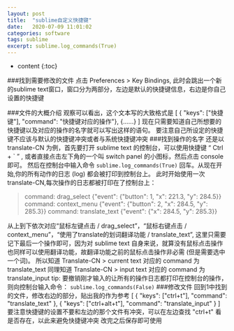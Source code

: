 ```yaml
---
layout: post
title:  "sublime自定义快捷键"
date:   2020-07-09 11:01:02
categories: software
tags: sublime
excerpt: sublime.log_commands(True)
---
```

* content
{:toc}

###找到需要修改的文件
点击 Preferences > Key Bindings, 此时会跳出一个新的sublime text窗口，窗口分为两部分，左边是默认的快捷键信息，右边是你自己设置的快捷键

###文件的大概介绍
观察可以看出，这个文本写的大致格式是
[
    {  "keys": ["快捷键"], "command": "快捷键对应的操作"},
    {......}
]
现在只需要知道自己所想要的快捷键以及对应的操作的名字就可以写出这样的语句。
要注意自己所设定的快捷键不应该与默认的快捷键冲突或者与系统快捷键冲突
###找到操作的名字
还是以 translate-CN 为例，首先要打开 sublime text 的控制台，可以使用快捷键 “ Ctrl + ` ” , 或者直接点击左下角的一个叫 switch panel 的小图标，然后点击 console 即可。
然后在控制台中输入命令
```sublime.log_commands(True)```
回车。从现在开始,你的所有动作的日志 (log) 都会被打印到控制台上。
此时开始使用一次translate-CN,每次操作的日志都被打印在了控制台上：
> command: drag_select {"event": {"button": 1, "x": 221.3, "y": 284.5}}
> command: context_menu {"event": {"button": 2, "x": 284.5, "y": 285.3}}
> command: translate_text {"event": {"x": 284.5, "y": 285.3}}

 从上到下依次对应“鼠标左键点击 / drag_select”，“鼠标右键点击 / context_menu”，“使用了translate的划词翻译功能 / translate_text”, 这里只需要记下最后一个操作即可，因为对 sublime text 自身来说，就算没有鼠标点击操作也同样可以使用翻译功能，故翻译功能之前的鼠标点击操作非必需 (但是需要选中一个词)。
所以知道 Translate-CN > current text 对应的 command 为 translate_text
同理知道 Translate-CN > input text 对应的 command 为 translate_input
tip: 要撤销刚才输入的让所有的操作日志都打印在控制台的操作，则向控制台输入命令：
```sublime.log_commands(False)```
###修改文件
 回到1中找到的文件，修改右边的部分，贴出我的作为参考
[
    { "keys": ["ctrl+t"], "command": "translate_text" },
    { "keys": ["ctrl+alt+t"], "command": "translate_input" }
]
要注意快捷键的设置不要和左边的那个文件有冲突，可以在左边查找 "ctrl+t" 看是否存在，以此来避免快捷键冲突
改完之后保存即可使用
